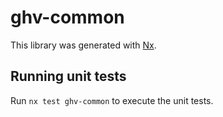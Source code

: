 # ghv-common

This library was generated with [Nx](https://nx.dev).

## Running unit tests

Run `nx test ghv-common` to execute the unit tests.
